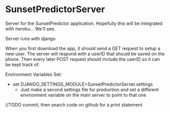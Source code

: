 # SunsetPredictorServer

Server for the SunsetPredictor application. Hopefully this will be integrated with heroku... We'll see.

Server runs with django

When you first download the app, it should send a GET request to setup a new user. The server will respond with a userID that should be saved on the phone.
Then every later POST request should include the userID so it can be kept track of.

Environment Variables Set:
- set DJANGO_SETTINGS_MODULE=SunsetPredictorServer.settings
  - Just make a second settings file for production and set a different environment variable on the main server to point to that one

//TODO commit, then search code on github for a print statement